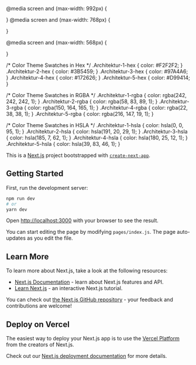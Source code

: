 @media screen and (max-width: 992px) {
                    
}
@media screen and (max-width: 768px) {
                    
}

@media screen and (max-width: 568px) {
    
}


/* Color Theme Swatches in Hex */
.Architektur-1-hex { color: #F2F2F2; }
.Architektur-2-hex { color: #3B5459; }
.Architektur-3-hex { color: #97A4A6; }
.Architektur-4-hex { color: #172626; }
.Architektur-5-hex { color: #D99414; }

/* Color Theme Swatches in RGBA */
.Architektur-1-rgba { color: rgba(242, 242, 242, 1); }
.Architektur-2-rgba { color: rgba(58, 83, 89, 1); }
.Architektur-3-rgba { color: rgba(150, 164, 165, 1); }
.Architektur-4-rgba { color: rgba(22, 38, 38, 1); }
.Architektur-5-rgba { color: rgba(216, 147, 19, 1); }

/* Color Theme Swatches in HSLA */
.Architektur-1-hsla { color: hsla(0, 0, 95, 1); }
.Architektur-2-hsla { color: hsla(191, 20, 29, 1); }
.Architektur-3-hsla { color: hsla(185, 7, 62, 1); }
.Architektur-4-hsla { color: hsla(180, 25, 12, 1); }
.Architektur-5-hsla { color: hsla(39, 83, 46, 1); }

This is a [Next.js](https://nextjs.org/) project bootstrapped with [`create-next-app`](https://github.com/vercel/next.js/tree/canary/packages/create-next-app).

## Getting Started

First, run the development server:

```bash
npm run dev
# or
yarn dev
```

Open [http://localhost:3000](http://localhost:3000) with your browser to see the result.

You can start editing the page by modifying `pages/index.js`. The page auto-updates as you edit the file.

## Learn More

To learn more about Next.js, take a look at the following resources:

- [Next.js Documentation](https://nextjs.org/docs) - learn about Next.js features and API.
- [Learn Next.js](https://nextjs.org/learn) - an interactive Next.js tutorial.

You can check out [the Next.js GitHub repository](https://github.com/vercel/next.js/) - your feedback and contributions are welcome!

## Deploy on Vercel

The easiest way to deploy your Next.js app is to use the [Vercel Platform](https://vercel.com/import?utm_medium=default-template&filter=next.js&utm_source=create-next-app&utm_campaign=create-next-app-readme) from the creators of Next.js.

Check out our [Next.js deployment documentation](https://nextjs.org/docs/deployment) for more details.
